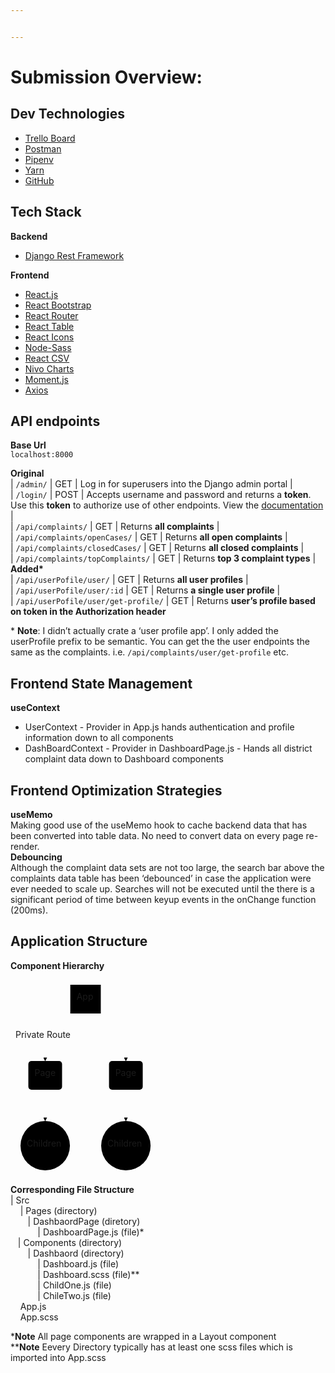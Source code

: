 ```yaml
---


---
```


<h1 id="submission-overview">Submission Overview:</h1>
<h2 id="dev-technologies">Dev Technologies</h2>
<ul>
<li><a href="https://trello.com/invite/b/kopcvyMk/9616e91ac8690334b97cdd2284152f06/nycc-code-challenge">Trello Board</a></li>
<li><a href="https://documenter.getpostman.com/view/6222631/TWDZJc9J#intro">Postman</a></li>
<li><a href="https://pipenv.pypa.io/en/latest/">Pipenv</a></li>
<li><a href="https://classic.yarnpkg.com/en/">Yarn</a></li>
<li><a href="https://github.com/">GitHub</a></li>
</ul>
<h2 id="tech-stack">Tech Stack</h2>
<p><strong>Backend</strong></p>
<ul>
<li><a href="https://www.django-rest-framework.org/">Django Rest Framework</a></li>
</ul>
<p><strong>Frontend</strong></p>
<ul>
<li><a href="https://reactjs.org/">React.js</a></li>
<li><a href="https://react-bootstrap.github.io/">React Bootstrap</a></li>
<li><a href="https://reactrouter.com/web/guides/quick-start">React Router</a></li>
<li><a href="https://react-table.tanstack.com/">React Table</a></li>
<li><a href="https://react-icons.github.io/react-icons/">React Icons</a></li>
<li><a href="https://www.npmjs.com/package/node-sass">Node-Sass</a></li>
<li><a href="https://www.npmjs.com/package/react-csv">React CSV</a></li>
<li><a href="https://nivo.rocks/">Nivo Charts</a></li>
<li><a href="https://momentjs.com/">Moment.js</a></li>
<li><a href="https://www.npmjs.com/package/axios">Axios</a></li>
</ul>
<h2 id="api-endpoints">API endpoints</h2>
<p><strong>Base Url</strong><br>
<code>localhost:8000</code></p>
<p><strong>Original</strong><br>
| <code>/admin/</code> | GET | Log in for superusers into the Django admin portal |<br>
| <code>/login/</code> | POST | Accepts username and password and returns a <strong>token</strong>. Use this <strong>token</strong> to authorize use of other endpoints. View the <a href="https://www.django-rest-framework.org/api-guide/authentication/#basicauthentication">documentation</a> |<br>
| <code>/api/complaints/</code> | GET | Returns <strong>all complaints</strong> |<br>
| <code>/api/complaints/openCases/</code> | GET | Returns <strong>all open complaints</strong> |<br>
| <code>/api/complaints/closedCases/</code> | GET | Returns <strong>all closed complaints</strong> |<br>
| <code>/api/complaints/topComplaints/</code> | GET | Returns <strong>top 3 complaint types</strong> |<br>
<strong>Added*</strong><br>
| <code>/api/userPofile/user/</code> | GET | Returns <strong>all user profiles</strong> |<br>
| <code>/api/userPofile/user/:id</code> | GET | Returns <strong>a single user profile</strong> |<br>
| <code>/api/userPofile/user/get-profile/</code> | GET | Returns <strong>user’s profile based on token in the Authorization header</strong></p>
<p>* <strong>Note</strong>: I didn’t actually crate a ‘user profile app’. I only added the userProfile prefix to be semantic. You can get the the user endpoints the same as the  complaints. i.e. <code>/api/complaints/user/get-profile</code> etc.</p>
<h2 id="frontend-state-management">Frontend State Management</h2>
<p><strong>useContext</strong></p>
<ul>
<li>UserContext - Provider in App.js hands authentication and profile information down to all components</li>
<li>DashBoardContext - Provider in DashboardPage.js - Hands all district complaint data down to Dashboard 		    components</li>
</ul>
<h2 id="frontend-optimization-strategies">Frontend Optimization Strategies</h2>
<p><strong>useMemo</strong><br>
Making good use of the useMemo hook to cache backend data that has been converted  into table data. No need to convert data on every page re-render.<br>
<strong>Debouncing</strong><br>
Although the complaint data sets are not too large, the search bar above the complaints data table has been ‘debounced’ in case the application were ever needed to scale up. Searches will not be executed until the there is a significant period of time  between keyup events in the onChange function (200ms).</p>
<h2 id="application-structure">Application Structure</h2>
<p><strong>Component  Hierarchy</strong></p>
<div class="mermaid"><svg xmlns="http://www.w3.org/2000/svg" id="mermaid-svg-mOUSbvx3bTIr0WbA" width="100%" style="max-width: 232.140625px;" viewBox="0 0 232.140625 313.078125"><g transform="translate(-12, -12)"><g class="output"><g class="clusters"></g><g class="edgePaths"><g class="edgePath" style="opacity: 1;"><path class="path" d="M107.7280993852459,66L67.5234375,104L67.5234375,142" marker-end="url(#arrowhead3716)" style="fill:none"></path><defs><marker id="arrowhead3716" viewBox="0 0 10 10" refX="9" refY="5" markerUnits="strokeWidth" markerWidth="8" markerHeight="6" orient="auto"><path d="M 0 0 L 10 5 L 0 10 z" class="arrowheadPath" style="stroke-width: 1; stroke-dasharray: 1, 0;"></path></marker></defs></g><g class="edgePath" style="opacity: 1;"><path class="path" d="M156.3969006147541,66L196.6015625,104L196.6015625,142" marker-end="url(#arrowhead3717)" style="fill:none"></path><defs><marker id="arrowhead3717" viewBox="0 0 10 10" refX="9" refY="5" markerUnits="strokeWidth" markerWidth="8" markerHeight="6" orient="auto"><path d="M 0 0 L 10 5 L 0 10 z" class="arrowheadPath" style="stroke-width: 1; stroke-dasharray: 1, 0;"></path></marker></defs></g><g class="edgePath" style="opacity: 1;"><path class="path" d="M67.5234375,188L67.5234375,213L67.5234375,238" marker-end="url(#arrowhead3718)" style="fill:none"></path><defs><marker id="arrowhead3718" viewBox="0 0 10 10" refX="9" refY="5" markerUnits="strokeWidth" markerWidth="8" markerHeight="6" orient="auto"><path d="M 0 0 L 10 5 L 0 10 z" class="arrowheadPath" style="stroke-width: 1; stroke-dasharray: 1, 0;"></path></marker></defs></g><g class="edgePath" style="opacity: 1;"><path class="path" d="M196.6015625,188L196.6015625,213L196.6015625,238" marker-end="url(#arrowhead3719)" style="fill:none"></path><defs><marker id="arrowhead3719" viewBox="0 0 10 10" refX="9" refY="5" markerUnits="strokeWidth" markerWidth="8" markerHeight="6" orient="auto"><path d="M 0 0 L 10 5 L 0 10 z" class="arrowheadPath" style="stroke-width: 1; stroke-dasharray: 1, 0;"></path></marker></defs></g></g><g class="edgeLabels"><g class="edgeLabel" transform="translate(67.5234375,104)" style="opacity: 1;"><g transform="translate(-47.5234375,-13)" class="label"><foreignObject width="95.046875" height="26"><div xmlns="http://www.w3.org/1999/xhtml" style="display: inline-block; white-space: nowrap;"><span class="edgeLabel">Private Route</span></div></foreignObject></g></g><g class="edgeLabel" transform="" style="opacity: 1;"><g transform="translate(0,0)" class="label"><foreignObject width="0" height="0"><div xmlns="http://www.w3.org/1999/xhtml" style="display: inline-block; white-space: nowrap;"><span class="edgeLabel"></span></div></foreignObject></g></g><g class="edgeLabel" transform="" style="opacity: 1;"><g transform="translate(0,0)" class="label"><foreignObject width="0" height="0"><div xmlns="http://www.w3.org/1999/xhtml" style="display: inline-block; white-space: nowrap;"><span class="edgeLabel"></span></div></foreignObject></g></g><g class="edgeLabel" transform="" style="opacity: 1;"><g transform="translate(0,0)" class="label"><foreignObject width="0" height="0"><div xmlns="http://www.w3.org/1999/xhtml" style="display: inline-block; white-space: nowrap;"><span class="edgeLabel"></span></div></foreignObject></g></g></g><g class="nodes"><g class="node" id="A" transform="translate(132.0625,43)" style="opacity: 1;"><rect rx="0" ry="0" x="-24.390625" y="-23" width="48.78125" height="46"></rect><g class="label" transform="translate(0,0)"><g transform="translate(-14.390625,-13)"><foreignObject width="28.78125" height="26"><div xmlns="http://www.w3.org/1999/xhtml" style="display: inline-block; white-space: nowrap;">App</div></foreignObject></g></g></g><g class="node" id="B" transform="translate(67.5234375,165)" style="opacity: 1;"><rect rx="5" ry="5" x="-26.9765625" y="-23" width="53.953125" height="46"></rect><g class="label" transform="translate(0,0)"><g transform="translate(-16.9765625,-13)"><foreignObject width="33.953125" height="26"><div xmlns="http://www.w3.org/1999/xhtml" style="display: inline-block; white-space: nowrap;">Page</div></foreignObject></g></g></g><g class="node" id="C" transform="translate(196.6015625,165)" style="opacity: 1;"><rect rx="5" ry="5" x="-26.9765625" y="-23" width="53.953125" height="46"></rect><g class="label" transform="translate(0,0)"><g transform="translate(-16.9765625,-13)"><foreignObject width="33.953125" height="26"><div xmlns="http://www.w3.org/1999/xhtml" style="display: inline-block; white-space: nowrap;">Page</div></foreignObject></g></g></g><g class="node" id="D" transform="translate(67.5234375,277.5390625)" style="opacity: 1;"><circle x="-39.5390625" y="-23" r="39.5390625"></circle><g class="label" transform="translate(0,0)"><g transform="translate(-29.5390625,-13)"><foreignObject width="59.078125" height="26"><div xmlns="http://www.w3.org/1999/xhtml" style="display: inline-block; white-space: nowrap;">Children</div></foreignObject></g></g></g><g class="node" id="E" transform="translate(196.6015625,277.5390625)" style="opacity: 1;"><circle x="-39.5390625" y="-23" r="39.5390625"></circle><g class="label" transform="translate(0,0)"><g transform="translate(-29.5390625,-13)"><foreignObject width="59.078125" height="26"><div xmlns="http://www.w3.org/1999/xhtml" style="display: inline-block; white-space: nowrap;">Children</div></foreignObject></g></g></g></g></g></g></svg></div>
<p><strong>Corresponding File Structure</strong><br>
| Src<br>
&nbsp;&nbsp;&nbsp;&nbsp;| Pages (directory)<br>
&nbsp;&nbsp;&nbsp;&nbsp;&nbsp;&nbsp;&nbsp;| DashbaordPage (diretory)<br>
&nbsp;&nbsp;&nbsp;&nbsp;&nbsp;&nbsp;&nbsp;&nbsp;&nbsp;&nbsp;&nbsp;| DashboardPage.js (file)*<br>
&nbsp;&nbsp;&nbsp;| Components (directory)<br>
&nbsp;&nbsp;&nbsp;&nbsp;&nbsp;&nbsp;&nbsp;| Dashbaord (directory)<br>
&nbsp;&nbsp;&nbsp;&nbsp;&nbsp;&nbsp;&nbsp;&nbsp;&nbsp;&nbsp;&nbsp;| Dashboard.js (file)<br>
&nbsp;&nbsp;&nbsp;&nbsp;&nbsp;&nbsp;&nbsp;&nbsp;&nbsp;&nbsp;&nbsp;| Dashboard.scss (file)**<br>
&nbsp;&nbsp;&nbsp;&nbsp;&nbsp;&nbsp;&nbsp;&nbsp;&nbsp;&nbsp;&nbsp;| ChildOne.js (file)<br>
&nbsp;&nbsp;&nbsp;&nbsp;&nbsp;&nbsp;&nbsp;&nbsp;&nbsp;&nbsp;&nbsp;| ChileTwo.js (file)<br>
&nbsp;&nbsp;&nbsp;&nbsp;App.js<br>
&nbsp;&nbsp;&nbsp;&nbsp;App.scss</p>
<p>*<strong>Note</strong> All page components are wrapped in a Layout component<br>
**<strong>Note</strong> Eevery Directory typically has at least one scss files which is imported into App.scss</p>

